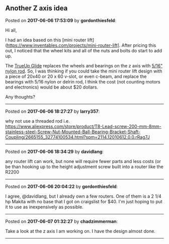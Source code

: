 ## Another Z axis idea
Posted on **2017-06-06 17:53:09** by **gordonthiesfeld**:

Hi all,

I had an idea based on this [mini router lift](https://www.inventables.com/projects/mini-router-lift].   After pricing this out, I noticed that the wheel kits and all of the nuts and bolts do start to add up.  

The [TrueUp Glide](http://www.openbuilds.com/builds/trueup-kit-version.4779/) replaces the wheels and bearings on the z axis with [5/16" nylon rod](http://3dwrx.com/pics/kit/insert.jpg).   So, I was thinking if you could take the mini router lift design with a piece of 20x40 or 20 x 60 v-slot, or even c-beam,  and replace the bearings with 5/16 nylon or delrin rod, I think the cost (not counting motors and electronics) would be about $20 dollars. 

Any thoughts?

---

Posted on **2017-06-06 18:27:27** by **larry357**:

why not use a threaded rod i.e. https://www.aliexpress.com/store/product/T8-Lead-screw-200-mm-8mm-stainless-steel-Screw-Nut-Mounted-Ball-Bearing-Bracket-Shaft-Coupling/2665155_32774100534.html?spm=2114.12010612.0.0.rRag7J

---

Posted on **2017-06-06 18:34:29** by **davidlang**:

any router lift can work, but none will require fewer parts and less costs (or be than hooking up to the height adjustment screw built into a router like the R2200

---

Posted on **2017-06-06 20:04:22** by **gordonthiesfeld**:

I agree, @davidlang, but I already own a few routers. One of them is a 2 1/4 hp Makita with no base that I got on craigslist for $40.  I'm just hoping to put it to use as inexpensively as possible.

---

Posted on **2017-06-07 01:32:27** by **chadzimmerman**:

Take a look at the z axis I am working on. I have the design almost done.

---

